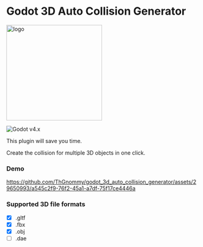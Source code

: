 # Godot 3D Auto Collision Generator

<img width="250" alt="logo" src="https://github.com/ThGnommy/AutoCreateCollision_GodotPlugin/assets/29650993/efcbb0e5-0e0c-4a13-bca6-09cbe7e25c1c">


![Godot v4.x](https://img.shields.io/badge/Godot-v4.x-%23478cbf?logo=godot-engine&logoColor=white&style=flat-square) 

This plugin will save you time.

Create the collision for multiple 3D objects in one click.

### Demo
https://github.com/ThGnommy/godot_3d_auto_collision_generator/assets/29650993/a545c2f9-76f2-45a1-a7df-75f17ce4446a

### Supported 3D file formats
- [x] .gltf
- [x] .fbx
- [x] .obj
- [ ] .dae
